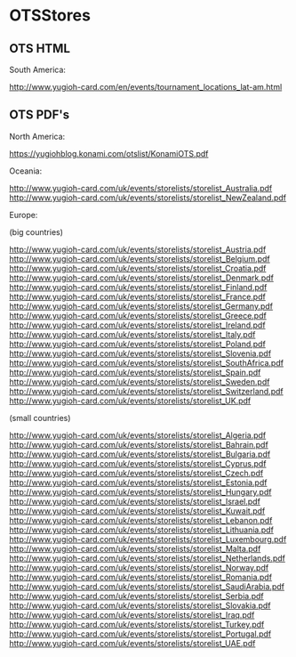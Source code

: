 # OTSStores

OTS HTML
--------

South America:

http://www.yugioh-card.com/en/events/tournament_locations_lat-am.html

OTS PDF's
---------

North America:

https://yugiohblog.konami.com/otslist/KonamiOTS.pdf

Oceania:

http://www.yugioh-card.com/uk/events/storelists/storelist_Australia.pdf
http://www.yugioh-card.com/uk/events/storelists/storelist_NewZealand.pdf

Europe:

(big countries)

http://www.yugioh-card.com/uk/events/storelists/storelist_Austria.pdf
http://www.yugioh-card.com/uk/events/storelists/storelist_Belgium.pdf
http://www.yugioh-card.com/uk/events/storelists/storelist_Croatia.pdf
http://www.yugioh-card.com/uk/events/storelists/storelist_Denmark.pdf
http://www.yugioh-card.com/uk/events/storelists/storelist_Finland.pdf
http://www.yugioh-card.com/uk/events/storelists/storelist_France.pdf
http://www.yugioh-card.com/uk/events/storelists/storelist_Germany.pdf
http://www.yugioh-card.com/uk/events/storelists/storelist_Greece.pdf
http://www.yugioh-card.com/uk/events/storelists/storelist_Ireland.pdf
http://www.yugioh-card.com/uk/events/storelists/storelist_Italy.pdf
http://www.yugioh-card.com/uk/events/storelists/storelist_Poland.pdf
http://www.yugioh-card.com/uk/events/storelists/storelist_Slovenia.pdf
http://www.yugioh-card.com/uk/events/storelists/storelist_SouthAfrica.pdf
http://www.yugioh-card.com/uk/events/storelists/storelist_Spain.pdf
http://www.yugioh-card.com/uk/events/storelists/storelist_Sweden.pdf
http://www.yugioh-card.com/uk/events/storelists/storelist_Switzerland.pdf
http://www.yugioh-card.com/uk/events/storelists/storelist_UK.pdf

(small countries) 

http://www.yugioh-card.com/uk/events/storelists/storelist_Algeria.pdf
http://www.yugioh-card.com/uk/events/storelists/storelist_Bahrain.pdf
http://www.yugioh-card.com/uk/events/storelists/storelist_Bulgaria.pdf
http://www.yugioh-card.com/uk/events/storelists/storelist_Cyprus.pdf
http://www.yugioh-card.com/uk/events/storelists/storelist_Czech.pdf
http://www.yugioh-card.com/uk/events/storelists/storelist_Estonia.pdf
http://www.yugioh-card.com/uk/events/storelists/storelist_Hungary.pdf
http://www.yugioh-card.com/uk/events/storelists/storelist_Israel.pdf
http://www.yugioh-card.com/uk/events/storelists/storelist_Kuwait.pdf
http://www.yugioh-card.com/uk/events/storelists/storelist_Lebanon.pdf
http://www.yugioh-card.com/uk/events/storelists/storelist_Lithuania.pdf
http://www.yugioh-card.com/uk/events/storelists/storelist_Luxembourg.pdf
http://www.yugioh-card.com/uk/events/storelists/storelist_Malta.pdf
http://www.yugioh-card.com/uk/events/storelists/storelist_Netherlands.pdf
http://www.yugioh-card.com/uk/events/storelists/storelist_Norway.pdf
http://www.yugioh-card.com/uk/events/storelists/storelist_Romania.pdf
http://www.yugioh-card.com/uk/events/storelists/storelist_SaudiArabia.pdf
http://www.yugioh-card.com/uk/events/storelists/storelist_Serbia.pdf
http://www.yugioh-card.com/uk/events/storelists/storelist_Slovakia.pdf
http://www.yugioh-card.com/uk/events/storelists/storelist_Iraq.pdf
http://www.yugioh-card.com/uk/events/storelists/storelist_Turkey.pdf
http://www.yugioh-card.com/uk/events/storelists/storelist_Portugal.pdf
http://www.yugioh-card.com/uk/events/storelists/storelist_UAE.pdf
